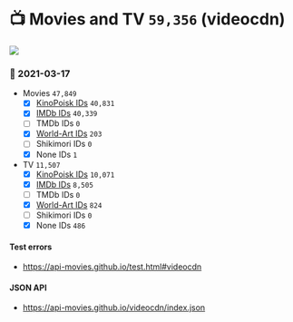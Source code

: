 # :tv: Movies and TV `59,356` (videocdn)

<a href="https://API-Movies.github.io"><img src="https://API-Movies.github.io/banner.png?cache"></a>

### :date: 2021-03-17
- Movies `47,849`
  - [x] <a href="https://API-Movies.github.io/videocdn/movie_kinopoisk_ids.json">KinoPoisk IDs</a> `40,831`
  - [x] <a href="https://API-Movies.github.io/videocdn/movie_imdb_ids.json">IMDb IDs</a> `40,339`
  - [ ] TMDb IDs `0`
  - [x] <a href="https://API-Movies.github.io/videocdn/movie_world_art_ids.json">World-Art IDs</a> `203`
  - [ ] Shikimori IDs `0`
  - [x] None IDs `1`
- TV `11,507`
  - [x] <a href="https://API-Movies.github.io/videocdn/tv_kinopoisk_ids.json">KinoPoisk IDs</a> `10,071`
  - [x] <a href="https://API-Movies.github.io/videocdn/tv_imdb_ids.json">IMDb IDs</a> `8,505`
  - [ ] TMDb IDs `0`
  - [x] <a href="https://API-Movies.github.io/videocdn/tv_world_art_ids.json">World-Art IDs</a> `824`
  - [ ] Shikimori IDs `0`
  - [x] None IDs `486`
#### Test errors
- <a href='https://api-movies.github.io/test.html#videocdn'>https://api-movies.github.io/test.html#videocdn</a>
#### JSON API
- <a href='https://api-movies.github.io/videocdn/index.json'>https://api-movies.github.io/videocdn/index.json</a>
